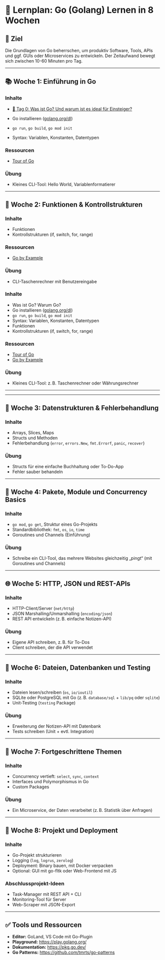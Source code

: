 # 🐹 Lernplan: Go (Golang) Lernen in 8 Wochen


## 🎯 Ziel
Die Grundlagen von Go beherrschen, um produktiv Software, Tools, APIs und ggf. GUIs oder Microservices zu entwickeln.
Der Zeitaufwand bewegt sich zwischen 10-60 Minuten pro Tag.

---

## 📚 Woche 1: Einführung in Go

### Inhalte
- [🐣 Tag 0: Was ist Go? Und warum ist es ideal für Einsteiger?](DAY0.md)

- Go installieren ([golang.org/dl](https://golang.org/dl/))
- `go run`, `go build`, `go mod init`
- Syntax: Variablen, Konstanten, Datentypen

### Ressourcen
- [Tour of Go](https://tour.golang.org/)

### Übung
- Kleines CLI-Tool: Hello World, Variablenformatierer

---

## 📘 Woche 2: Funktionen & Kontrollstrukturen

### Inhalte
- Funktionen
- Kontrollstrukturen (if, switch, for, range)

### Ressourcen
- [Go by Example](https://gobyexample.com/)

### Übung
- CLI-Taschenrechner mit Benutzereingabe

### Inhalte
- Was ist Go? Warum Go?
- Go installieren ([golang.org/dl](https://golang.org/dl/))
- `go run`, `go build`, `go mod init`
- Syntax: Variablen, Konstanten, Datentypen
- Funktionen
- Kontrollstrukturen (if, switch, for, range)

### Ressourcen
- [Tour of Go](https://tour.golang.org/)
- [Go by Example](https://gobyexample.com/)

### Übung
- Kleines CLI-Tool: z. B. Taschenrechner oder Währungsrechner

---
---

## 🧠 Woche 3: Datenstrukturen & Fehlerbehandlung

### Inhalte
- Arrays, Slices, Maps
- Structs und Methoden
- Fehlerbehandlung (`error`, `errors.New`, `fmt.Errorf`, `panic`, `recover`)

### Übung
- Structs für eine einfache Buchhaltung oder To-Do-App
- Fehler sauber behandeln

---

## 🔄 Woche 4: Pakete, Module und Concurrency Basics

### Inhalte
- `go mod`, `go get`, Struktur eines Go-Projekts
- Standardbibliothek: `fmt`, `os`, `io`, `time`
- Goroutines und Channels (Einführung)

### Übung
- Schreibe ein CLI-Tool, das mehrere Websites gleichzeitig „pingt“ (mit Goroutines und Channels)

---

## 🌐 Woche 5: HTTP, JSON und REST-APIs

### Inhalte
- HTTP-Client/Server (`net/http`)
- JSON Marshalling/Unmarshalling (`encoding/json`)
- REST API entwickeln (z. B. einfache Notizen-API)

### Übung
- Eigene API schreiben, z. B. für To-Dos
- Client schreiben, der die API verwendet

---

## 💾 Woche 6: Dateien, Datenbanken und Testing

### Inhalte
- Dateien lesen/schreiben (`os`, `io/ioutil`)
- SQLite oder PostgreSQL mit Go (z. B. `database/sql` + `lib/pq` oder `sqlite`)
- Unit-Testing (`testing` Package)

### Übung
- Erweiterung der Notizen-API mit Datenbank
- Tests schreiben (Unit + evtl. Integration)

---

## 🔀 Woche 7: Fortgeschrittene Themen

### Inhalte
- Concurrency vertieft: `select`, `sync`, `context`
- Interfaces und Polymorphismus in Go
- Custom Packages

### Übung
- Ein Microservice, der Daten verarbeitet (z. B. Statistik über Anfragen)

---

## 🧩 Woche 8: Projekt und Deployment

### Inhalte
- Go-Projekt strukturieren
- Logging (`log`, `logrus`, `zerolog`)
- Deployment: Binary bauen, mit Docker verpacken
- Optional: GUI mit go-fltk oder Web-Frontend mit JS

### Abschlussprojekt-Ideen
- Task-Manager mit REST API + CLI
- Monitoring-Tool für Server
- Web-Scraper mit JSON-Export

---

## ✅ Tools und Ressourcen

- **Editor:** GoLand, VS Code mit Go-Plugin
- **Playground:** https://play.golang.org/
- **Dokumentation:** https://pkg.go.dev/
- **Go Patterns:** https://github.com/tmrts/go-patterns
